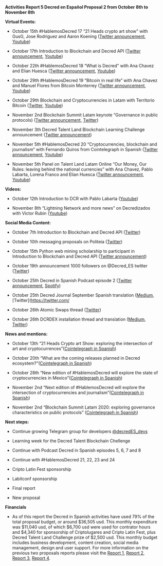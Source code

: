 **Activities Report 5 Decred en Español Proposal 2 from October 8th to November 8th**

**Virtual Events:**

-  October 15th #HablemosDecred 17 “21 Heads crypto art show” with GusG, Jose Rodriguez and Aaron Koening ([Twitter announcement](https://twitter.com/Decred_ES/status/1315712600240467969), [Youtube](https://www.youtube.com/watch?v=b89-CTM0bYk))

- October 17th Introduction to Blockchain and Decred API ([Twitter announcement](https://twitter.com/Decred_ES/status/1317536322630914051), [Youtube](https://www.youtube.com/watch?v=XSmdwWykmSo))

-  October 22th #HablemosDecred 18 “What is Decred” with Ana Chavez and Elian Huesca ([Twitter announcement](https://twitter.com/Decred_ES/status/1318634345918320640), [Youtube](https://www.youtube.com/watch?v=rjfYxi6CXyI&t))

-  October 29th #HablemosDecred 19 “Bitcoin in real life” with Ana Chavez and Manuel Flores from Bitcoin Monterrey ([Twitter announcement](https://twitter.com/Decred_ES/status/1321166522367283200), [Youtube](https://www.youtube.com/watch?v=ok9TVEXF8mM&feature=youtu.be))

-  October 29th Blockchain and Cryptocurrencies in Latam with Territorio Bitcoin ([Twitter](https://twitter.com/territoriobtc/status/1322131929026711553), [Youtube](https://www.youtube.com/watch?v=dx8D18jlr9s&feature=youtu.be))

-  November 2nd Blockchain Summit Latam keynote “Governance in public protocols) ([Twitter announcement](https://twitter.com/BlockSummitLA/status/1323302427651657733), [Twitter](https://twitter.com/BlockSummitLA/status/1323302480537673730))

-  November 3th Decred Talent Land Blockchain Learning Challenge announcement ([Twitter announcement](https://twitter.com/Decred_ES/status/1323737929429245955))

- November 5th #HablemosDecred 20 “Cryptocurrencies, blockchain and journalism” with Fernando Quiros from Cointelegraph in Spanish ([Twitter announcement](https://twitter.com/Decred_ES/status/1323671501212684288), [Youtube](https://www.youtube.com/watch?v=V1tl600djBA&t=1s&pbjreload=101))

- November 5th Panel on Talent Land Latam Online “Our Money, Our Rules: leaving behind the national currencies” with Ana Chavez, Pablo Labarta, Lorena Franco and Elian Huesca ([Twitter announcement](https://twitter.com/talentrepublic_/status/1324046492038885376?s=19), [Youtube](https://www.youtube.com/watch?v=B0tEYQ2l_RM&feature=youtu.be))

**Videos:**

-  October 12th Introduction to DCR with Pablo Labarta ([Youtube](https://www.youtube.com/watch?v=S2SeVZqnO9A))

-  November 8th “Lightning Network and more news” on Decredizados with Victor Rubin ([Youtube](https://www.youtube.com/watch?v=9HEo7MpuX4U))

**Social Media Content:**

-  October 7th Introduction to Blockchain and Decred API ([Twitter](https://twitter.com/Decred_ES/status/1315123106839703552))

-  October 10th messaging proposals on Politeia ([Twitter](https://twitter.com/Decred_ES/status/1314958081126805505))

-  October 15th Python web mining scholarship to participant in Introduction to Blockchain and Decred API ([Twitter announcement](https://twitter.com/Decred_ES/status/1316751279000035332))

-  October 19th announcement 1000 followers on @Decred_ES twitter ([Twitter](https://twitter.com/Decred_ES/status/1318276054818148355))

-  October 25th Decred in Spanish Podcast episode 2 ([Twitter announcement](https://twitter.com/Decred_ES/status/1320497346556297216), [Spotify](https://open.spotify.com/show/7kZwB0fobWzZk7peEjypYf))

- October 25th Decred Journal September Spanish translation  ([Medium](https://medium.com/decred-es/revista-decred-septiembre-2020-476f2d584c08), [Twitter](https://twitter.com/

-  October 26th Atomic Swaps thread ([Twitter](https://twitter.com/Decred_ES/status/1320736772427571206))

-  October 26th DCRDEX installation thread and translation ([Medium](https://medium.com/decred-es/c%C3%B3mo-instalar-y-usar-dcrdex-93c59d96f176), [Twitter](https://twitter.com/Decred_ES/status/1320844859910094848))

**News and mentions:**

-   October 13th “21 Heads Crypto art Show: exploring the intersection of art and cryptocurrences”([Cointelegraph in Spanish](https://es.cointelegraph.com/news/21-heads-crypto-art-show-they-will-analyze-the-intersection-between-art-and-cryptocurrencies))

-   October 20th “What are the coming releases planned in Decred ecosystem?”([Cointelegraph in Spanish](https://es.cointelegraph.com/news/what-new-launches-are-planned-by-the-decred-ecosystem))

-   October 28th “New edition of #HablemosDecred will explore the state of cryptocurrencies in Mexico”([Cointelegraph in Spanish](https://es.cointelegraph.com/news/new-edition-of-hablemos-decred-will-deal-with-cryptomontages-in-mexico))

-   November 2nd “Next edition of #HablemosDecred will explore the intersection of cryptocurrencies and journalism”([Cointelegraph in Spanish](https://es.cointelegraph.com/news/next-edition-of-hablemos-decred-will-focus-on-linking-the-media-with-crypto))

-   November 2nd “Blockchain Summit Latam 2020: exploring governance characteristics on public protocols” ([Cointelegraph in Spanish](https://es.cointelegraph.com/news/blockchain-summit-latam-2020-governance-features-analyzed-in-public-protocols))

**Next steps:**

- Continue growing Telegram group for developers [@decredES_devs](https://t.me/decredES_devs)

- Learning week for the Decred Talent Blockchain Chellenge

- Continue with Podcast Decred in Spanish episodes 5, 6, 7 and 8

- Continue with #HablemosDecred 21, 22, 23 and 24

- Cripto Latin Fest sponsorship

- Labitconf sponsorship

- Final report

- New proposal


**Financials**

- As of this report the Decred in Spanish activities have used 79% of the total proposal budget, or around $36,505 usd. This monthly expenditure was $11,040 usd, of which $6,700 usd were used for contrator hours and $4,340 for sponsorship of Criptolugares and Cripto Latin Fest, plus Decred Talent Land Challenge prize of $2,500 usd. This monthly budget includes business development, content creation, social media management, design and user support. For more information on the previous two proposals reports please visit the [Report 1](https://www.reddit.com/r/decred/comments/hn4sve/activities_report_decred_en_espa%C3%B1ol_proposal_2/), [Report 2](https://www.reddit.com/r/decred/comments/i7ue8h/activities_report_decred_en_espa%C3%B1ol_proposal_2/), [Report 3](https://www.reddit.com/r/decred/comments/ip0uke/activities_report_3_decred_en_espa%C3%B1ol_proposal_2/), [Report 4](https://www.reddit.com/r/decred/comments/j9v76j/activities_report_4_decred_en_espa%C3%B1ol_proposal_2/).
